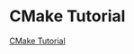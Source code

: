 # CMake Tutorial

[CMake Tutorial](https://cmake.org/cmake/help/git-master/guide/tutorial/index.html)
